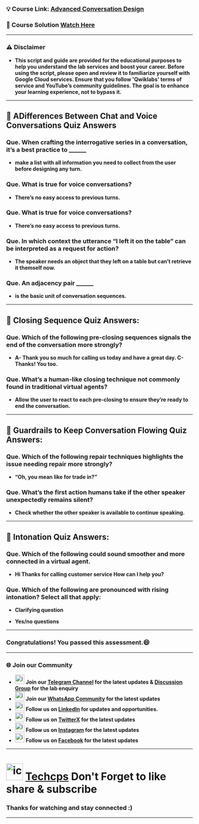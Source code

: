 
### 💡 Course Link: [Advanced Conversation Design](https://www.cloudskillsboost.google/paths/371/course_templates/1106?utm_source=qwiklabs&utm_medium=lp&utm_campaign=arcade24)

### 🚀 Course Solution [Watch Here](https://youtu.be/zAKwcJj1SCo)

---

### ⚠️ Disclaimer
- **This script and guide are provided for  the educational purposes to help you understand the lab services and boost your career. Before using the script, please open and review it to familiarize yourself with Google Cloud services. Ensure that you follow 'Qwiklabs' terms of service and YouTube’s community guidelines. The goal is to enhance your learning experience, not to bypass it.**

---

## 🚨 ADifferences Between Chat and Voice Conversations Quiz Answers

### Que. When crafting the interrogative series in a conversation, it’s a best practice to ______
- **make a list with all information you need to collect from the user before designing any turn.**


### Que. What is true for voice conversations?
- **There’s no easy access to previous turns.**


### Que. What is true for voice conversations?
- **There’s no easy access to previous turns.**


### Que. In which context the utterance “I left it on the table” can be interpreted as a request for action?
- **The speaker needs an object that they left on a table but can’t retrieve it themself now.**


### Que. An adjacency pair ______
- **is the basic unit of conversation sequences.**

---

## 🚨 Closing Sequence Quiz Answers:

### Que. Which of the following pre-closing sequences signals the end of the conversation more strongly?
- **A- Thank you so much for calling us today and have a great day. C- Thanks! You too.**


### Que. What’s a human-like closing technique not commonly found in traditional virtual agents?
- **Allow the user to react to each pre-closing to ensure they’re ready to end the conversation.**

---

## 🚨 Guardrails to Keep Conversation Flowing Quiz Answers:

### Que. Which of the following repair techniques highlights the issue needing repair more strongly?
- **“Oh, you mean like for trade in?”**


### Que. What’s the first action humans take if the other speaker unexpectedly remains silent?
- **Check whether the other speaker is available to continue speaking.**

---

## 🚨 Intonation Quiz Answers:

### Que. Which of the following could sound smoother and more connected in a virtual agent.
- **Hi Thanks for calling customer service How can I help you?**


### Que. Which of the following are pronounced with rising intonation? Select all that apply:
- **Clarifying question**

- **Yes/no questions**

---

### Congratulations! You passed this assessment.😄

---

### 🌐 Join our Community

- <img src="https://github.com/user-attachments/assets/a4a4b767-151c-461d-bca1-da6d4c0cd68a" alt="icon" width="25" height="25"> **Join our [Telegram Channel](https://t.me/Techcps) for the latest updates & [Discussion Group](https://t.me/Techcpschat) for the lab enquiry**
- <img src="https://github.com/user-attachments/assets/aa10b8b2-5424-40bc-8911-7969f29f6dae" alt="icon" width="25" height="25"> **Join our [WhatsApp Community](https://whatsapp.com/channel/0029Va9nne147XeIFkXYv71A) for the latest updates**
- <img src="https://github.com/user-attachments/assets/b9da471b-2f46-4d39-bea9-acdb3b3a23b0" alt="icon" width="25" height="25"> **Follow us on [LinkedIn](https://www.linkedin.com/company/techcps/) for updates and opportunities.**
- <img src="https://github.com/user-attachments/assets/a045f610-775d-432a-b171-97a2d19718e2" alt="icon" width="25" height="25"> **Follow us on [TwitterX](https://twitter.com/Techcps_/) for the latest updates**
- <img src="https://github.com/user-attachments/assets/84e23456-7ed3-402a-a8a9-5d2fb5b44849" alt="icon" width="25" height="25"> **Follow us on [Instagram](https://instagram.com/techcps/) for the latest updates**
- <img src="https://github.com/user-attachments/assets/fc77ddc4-5b3b-42a9-a8da-e5561dce0c70" alt="icon" width="25" height="25"> **Follow us on [Facebook](https://facebook.com/techcps/) for the latest updates**

---

# <img src="https://github.com/user-attachments/assets/6ee41001-c795-467c-8d96-06b56c246b9c" alt="icon" width="45" height="45"> [Techcps](https://www.youtube.com/@techcps) Don't Forget to like share & subscribe

### Thanks for watching and stay connected :)
---

